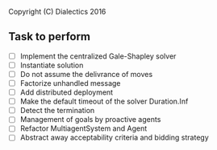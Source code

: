 Copyright (C) Dialectics 2016

## Task to perform

- [ ] Implement the centralized Gale-Shapley solver
- [ ] Instantiate solution
- [ ] Do not assume the delivrance of moves
- [ ] Factorize unhandled message
- [ ] Add distributed deployment
- [ ] Make the default timeout of the solver Duration.Inf
- [ ] Detect the termination
- [ ] Management of goals by proactive agents
- [ ] Refactor MultiagentSystem and Agent
- [ ] Abstract away acceptability criteria and bidding strategy